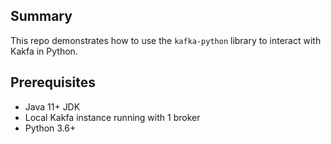 ## Summary

This repo demonstrates how to use the `kafka-python` library to interact with Kakfa
in Python.

## Prerequisites
- Java 11+ JDK
- Local Kakfa instance running with 1 broker
- Python 3.6+